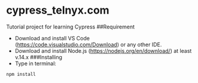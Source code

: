 # cypress_telnyx.com
Tutorial project for learning Cypress
##Requirement
- Download and install VS Code (https://code.visualstudio.com/Download) or any other IDE.
- Download and install Node.js (https://nodejs.org/en/download/) at least v.14.x
###Installing
- Type in terminal:
```
npm install
```
